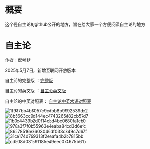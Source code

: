# 概要
这个是自主论的github公开的地方，旨在给大家一个方便阅读自主论的地方

# 自主论

作者：倪考梦

2025年5月7日，新增互联网开放版本

自主论的完整版 ：[完整版](https://github.com/Hierarchzhou/zizhulun/blob/main/%E8%87%AA%E4%B8%BB%E8%AE%BA%E8%8B%B1%E6%96%87%E7%89%88.md)

自主论的英文版 ：[自主论英文版](https://github.com/Hierarchzhou/zizhulun/blob/main/%E8%87%AA%E4%B8%BB%E8%AE%BA%E8%8B%B1%E6%96%87%E7%89%88.md)

自主论的中英对照表： [自主论中英术语对照表](https://github.com/Hierarchzhou/zizhulun/blob/main/%E8%87%AA%E4%B8%BB%E8%AE%BA%E4%B8%AD%E8%8B%B1%E6%9C%AF%E8%AF%AD%E5%AF%B9%E7%85%A7%E8%A1%A8.md)



![1f987bb4b8057c9cdbb8b9992539dc2](https://github.com/user-attachments/assets/64df2daa-7aba-4248-b011-2075b0c552a0)
![8b5663cc9d144ec4743265d82cb57d7](https://github.com/user-attachments/assets/c18c9630-5664-46df-935b-69a6157528cc)
![1b0c4439b2d0f14cbd4bc0680fa1cb0](https://github.com/user-attachments/assets/fb19f34a-c2be-4b20-adbb-641f4980843a)
![978a3f7f0b55963e4eaba84cd3d6efc](https://github.com/user-attachments/assets/2c132517-971a-4853-88ff-4c4ab4f559ec)
![86578516e8603046df033c849c7d67f](https://github.com/user-attachments/assets/d1d3b0b8-d1cb-41cf-b649-e6748f154478)
![31ce174d799313f2eaafa4b2b7815bb](https://github.com/user-attachments/assets/f52c2085-d3b5-4f84-a14e-2adc43357bf5)
![cd508d031591185e49eec074675b61b](https://github.com/user-attachments/assets/202c98a9-dffb-4246-8af8-83a3a2c0c669)



